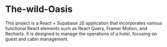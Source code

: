 # The-wild-Oasis
This project is a React + Supabase JS application that incorporates various functional React elements such as React Query, Framer Motion, and Recharts. It is designed to manage the operations of a hotel, focusing on guest and cabin management.
